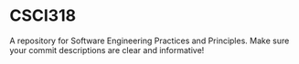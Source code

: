 # CSCI318
A repository for Software Engineering Practices and Principles. Make sure your commit descriptions are clear and informative!
